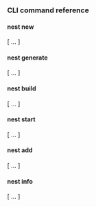 ### CLI command reference

#### nest new

[ ... ]

#### nest generate

[ ... ]

#### nest build

[ ... ]

#### nest start

[ ... ]

#### nest add

[ ... ]

#### nest info

[ ... ]
